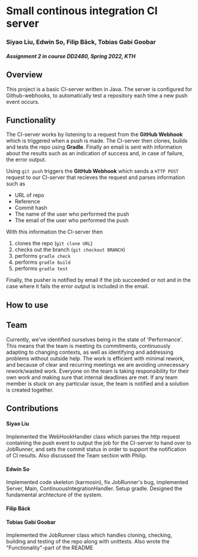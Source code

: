 # Small continous integration CI server
### Siyao Liu, Edwin So, Filip Bäck, Tobias Gabi Goobar
#### *Assignment 2 in course DD2480, Spring 2022, KTH*

## Overview
This project is a basic CI-server written in Java. The server is configured for Github-webhooks,
to automatically test a repository each time a new push event occurs.

## Functionality 
The CI-server works by listening to a request from the **GitHub Webhook** which is triggered when a push is made. The CI-server then clones, builds and tests the repo using **Gradle**. Finally an email is sent with information about the results such as an indication of success and, in case of failure, the error output.

Using `git push` triggers the **GitHub Webhook** which sends a `HTTP POST` request to our CI-server that recieves the request and parses information such as 
- URL of repo
- Reference
- Commit hash
- The name of the user who performed the push
- The email of the user who performed the push

With this information the CI-server then
1. clones the repo (`git clone URL`)
2. checks out the branch (`git checkout BRANCH`)
3. performs `gradle check`
4. performs `gradle build`
5. performs `gradle test`

Finally, the pusher is notified by email if the job succeeded or not and in the case where it fails the error output is included in the email.

## How to use

## Team
Currently, we've identified ourselves being in the state of 'Performance'. This means that the team is meeting its commitments,
continuously adapting to changing contexts, as well as identifying and addressing problems without outside help. The work
is efficient with minimal rework, and because of clear and recurring meetings we are avoiding unnecessary rework/wasted work.
Everyone on the team is taking responsibility for their own work and making sure that internal deadlines are met. If any team member
is stuck on any particular issue, the team is notified and a solution is created together. 

## Contributions

#### Siyao Liu

Implemented the WebHookHandler class which parses the http request containing the push event to output the job for the CI-server to hand over to JobRunner, and sets the commit status in order to support the notification of CI results. Also discussed the Team section with Philip.

#### Edwin So

Implemented code skeleton (karmosin), fix JobRunner's bug, implemented Server, Main, ContinuousIntegrationHandler. Setup gradle. Designed the fundamental archtecture of the system. 

#### Filip Bäck

#### Tobias Gabi Goobar

Implemented the JobRunner class which handles cloning, checking, building and testing of the repo along with unittests. Also wrote the "Functionality"-part of the README
